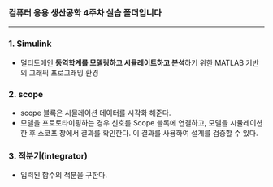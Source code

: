 ### 컴퓨터 응용 생산공학 4주차 실습 폴더입니다

---

### 1. Simulink

- 멀티도메인 **동역학계를 모델링하고 시뮬레이트하고 분석**하기 위한 MATLAB 기반의 그래픽 프로그래밍 환경

### 2. scope

- scope 블록은 시뮬레이션 데이터를 시각화 해준다.
- 모델을 프로토타이핑하는 경우 신호를 Scope 블록에 연결하고, 모델을 시뮬레이션한 후 스코프 창에서 결과를 확인한다. 이 결과를 사용하여 설계를 검증할 수 있다.

### 3. 적분기(integrator)

- 입력된 함수의 적분을 구한다. 
